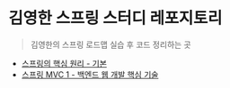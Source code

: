 # 김영한 스프링 스터디 레포지토리

> 김영한의 스프링 로드맵 실습 후 코드 정리하는 곳
+ [스프링의 핵심 원리 - 기본](https://github.com/tjgustjr30723/inflearnSpring/tree/main/core)
+ [스프링 MVC 1 - 백엔드 웹 개발 핵심 기술](https://github.com/tjgustjr30723/inflearnSpring/tree/main/servlet)

